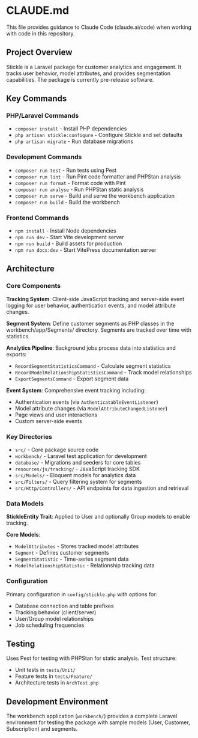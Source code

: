 # CLAUDE.md

This file provides guidance to Claude Code (claude.ai/code) when working with code in this repository.

## Project Overview

Stickle is a Laravel package for customer analytics and engagement. It tracks user behavior, model attributes, and provides segmentation capabilities. The package is currently pre-release software.

## Key Commands

### PHP/Laravel Commands

-   `composer install` - Install PHP dependencies
-   `php artisan stickle:configure` - Configure Stickle and set defaults
-   `php artisan migrate` - Run database migrations

### Development Commands

-   `composer run test` - Run tests using Pest
-   `composer run lint` - Run Pint code formatter and PHPStan analysis
-   `composer run format` - Format code with Pint
-   `composer run analyse` - Run PHPStan static analysis
-   `composer run serve` - Build and serve the workbench application
-   `composer run build` - Build the workbench

### Frontend Commands

-   `npm install` - Install Node dependencies
-   `npm run dev` - Start Vite development server
-   `npm run build` - Build assets for production
-   `npm run docs:dev` - Start VitePress documentation server

## Architecture

### Core Components

**Tracking System**: Client-side JavaScript tracking and server-side event logging for user behavior, authentication events, and model attribute changes.

**Segment System**: Define customer segments as PHP classes in the workbench/app/Segments/ directory. Segments are tracked over time with statistics.

**Analytics Pipeline**: Background jobs process data into statistics and exports:

-   `RecordSegmentStatisticsCommand` - Calculate segment statistics
-   `RecordModelRelationshipStatisticsCommand` - Track model relationships
-   `ExportSegmentsCommand` - Export segment data

**Event System**: Comprehensive event tracking including:

-   Authentication events (via `AuthenticatableEventListener`)
-   Model attribute changes (via `ModelAttributeChangedListener`)
-   Page views and user interactions
-   Custom server-side events

### Key Directories

-   `src/` - Core package source code
-   `workbench/` - Laravel test application for development
-   `database/` - Migrations and seeders for core tables
-   `resources/js/tracking/` - JavaScript tracking SDK
-   `src/Models/` - Eloquent models for analytics data
-   `src/Filters/` - Query filtering system for segments
-   `src/Http/Controllers/` - API endpoints for data ingestion and retrieval

### Data Models

**StickleEntity Trait**: Applied to User and optionally Group models to enable tracking.

**Core Models**:

-   `ModelAttributes` - Stores tracked model attributes
-   `Segment` - Defines customer segments
-   `SegmentStatistic` - Time-series segment data
-   `ModelRelationshipStatistic` - Relationship tracking data

### Configuration

Primary configuration in `config/stickle.php` with options for:

-   Database connection and table prefixes
-   Tracking behavior (client/server)
-   User/Group model relationships
-   Job scheduling frequencies

## Testing

Uses Pest for testing with PHPStan for static analysis. Test structure:

-   Unit tests in `tests/Unit/`
-   Feature tests in `tests/Feature/`
-   Architecture tests in `ArchTest.php`

## Development Environment

The workbench application (`workbench/`) provides a complete Laravel environment for testing the package with sample models (User, Customer, Subscription) and segments.
